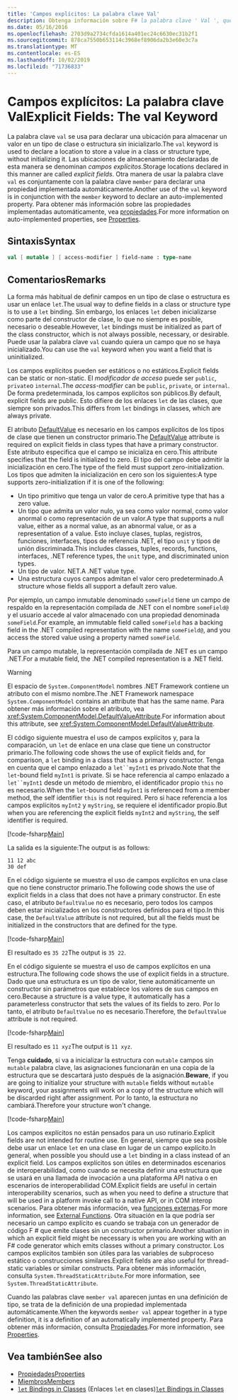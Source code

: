 ```yaml
---
title: 'Campos explícitos: La palabra clave Val'
description: Obtenga información sobre F# la palabra clave ' Val ', que se usa para declarar una ubicación para almacenar un valor en un tipo de clase o estructura sin inicializar el tipo.
ms.date: 05/16/2016
ms.openlocfilehash: 2703d9a2734cfda1614a401ec24c6630ec31b2f1
ms.sourcegitcommit: 878ca7550b653114c3968ef8906da2b3e60e3c7a
ms.translationtype: MT
ms.contentlocale: es-ES
ms.lasthandoff: 10/02/2019
ms.locfileid: "71736833"
---
```

# <a name="explicit-fields-the-val-keyword"></a><span data-ttu-id="069fb-103">Campos explícitos: La palabra clave Val</span><span class="sxs-lookup"><span data-stu-id="069fb-103">Explicit Fields: The val Keyword</span></span>

<span data-ttu-id="069fb-104">La palabra clave `val` se usa para declarar una ubicación para almacenar un valor en un tipo de clase o estructura sin inicializarlo.</span><span class="sxs-lookup"><span data-stu-id="069fb-104">The `val` keyword is used to declare a location to store a value in a class or structure type, without initializing it.</span></span> <span data-ttu-id="069fb-105">Las ubicaciones de almacenamiento declaradas de esta manera se denominan *campos explícitos*.</span><span class="sxs-lookup"><span data-stu-id="069fb-105">Storage locations declared in this manner are called *explicit fields*.</span></span> <span data-ttu-id="069fb-106">Otra manera de usar la palabra clave `val` es conjuntamente con la palabra clave `member` para declarar una propiedad implementada automáticamente.</span><span class="sxs-lookup"><span data-stu-id="069fb-106">Another use of the `val` keyword is in conjunction with the `member` keyword to declare an auto-implemented property.</span></span> <span data-ttu-id="069fb-107">Para obtener más información sobre las propiedades implementadas automáticamente, vea [propiedades](properties.md).</span><span class="sxs-lookup"><span data-stu-id="069fb-107">For more information on auto-implemented properties, see [Properties](properties.md).</span></span>

## <a name="syntax"></a><span data-ttu-id="069fb-108">Sintaxis</span><span class="sxs-lookup"><span data-stu-id="069fb-108">Syntax</span></span>

```fsharp
val [ mutable ] [ access-modifier ] field-name : type-name
```

## <a name="remarks"></a><span data-ttu-id="069fb-109">Comentarios</span><span class="sxs-lookup"><span data-stu-id="069fb-109">Remarks</span></span>

<span data-ttu-id="069fb-110">La forma más habitual de definir campos en un tipo de clase o estructura es usar un enlace `let`.</span><span class="sxs-lookup"><span data-stu-id="069fb-110">The usual way to define fields in a class or structure type is to use a `let` binding.</span></span> <span data-ttu-id="069fb-111">Sin embargo, los enlaces `let` deben inicializarse como parte del constructor de clase, lo que no siempre es posible, necesario o deseable.</span><span class="sxs-lookup"><span data-stu-id="069fb-111">However, `let` bindings must be initialized as part of the class constructor, which is not always possible, necessary, or desirable.</span></span> <span data-ttu-id="069fb-112">Puede usar la palabra clave `val` cuando quiera un campo que no se haya inicializado.</span><span class="sxs-lookup"><span data-stu-id="069fb-112">You can use the `val` keyword when you want a field that is uninitialized.</span></span>

<span data-ttu-id="069fb-113">Los campos explícitos pueden ser estáticos o no estáticos.</span><span class="sxs-lookup"><span data-stu-id="069fb-113">Explicit fields can be static or non-static.</span></span> <span data-ttu-id="069fb-114">El *modificador de acceso* puede ser `public`, `private`o `internal`.</span><span class="sxs-lookup"><span data-stu-id="069fb-114">The *access-modifier* can be `public`, `private`, or `internal`.</span></span> <span data-ttu-id="069fb-115">De forma predeterminada, los campos explícitos son públicos.</span><span class="sxs-lookup"><span data-stu-id="069fb-115">By default, explicit fields are public.</span></span> <span data-ttu-id="069fb-116">Esto difiere de los enlaces `let` de las clases, que siempre son privados.</span><span class="sxs-lookup"><span data-stu-id="069fb-116">This differs from `let` bindings in classes, which are always private.</span></span>

<span data-ttu-id="069fb-117">El atributo [DefaultValue](https://msdn.microsoft.com/library/a3a3307b-8c05-441e-b109-245511614d58) es necesario en los campos explícitos de los tipos de clase que tienen un constructor primario.</span><span class="sxs-lookup"><span data-stu-id="069fb-117">The [DefaultValue](https://msdn.microsoft.com/library/a3a3307b-8c05-441e-b109-245511614d58) attribute is required on explicit fields in class types that have a primary constructor.</span></span> <span data-ttu-id="069fb-118">Este atributo especifica que el campo se inicializa en cero.</span><span class="sxs-lookup"><span data-stu-id="069fb-118">This attribute specifies that the field is initialized to zero.</span></span> <span data-ttu-id="069fb-119">El tipo del campo debe admitir la inicialización en cero.</span><span class="sxs-lookup"><span data-stu-id="069fb-119">The type of the field must support zero-initialization.</span></span> <span data-ttu-id="069fb-120">Los tipos que admiten la inicialización en cero son los siguientes:</span><span class="sxs-lookup"><span data-stu-id="069fb-120">A type supports zero-initialization if it is one of the following:</span></span>

- <span data-ttu-id="069fb-121">Un tipo primitivo que tenga un valor de cero.</span><span class="sxs-lookup"><span data-stu-id="069fb-121">A primitive type that has a zero value.</span></span>
- <span data-ttu-id="069fb-122">Un tipo que admita un valor nulo, ya sea como valor normal, como valor anormal o como representación de un valor.</span><span class="sxs-lookup"><span data-stu-id="069fb-122">A type that supports a null value, either as a normal value, as an abnormal value, or as a representation of a value.</span></span> <span data-ttu-id="069fb-123">Esto incluye clases, tuplas, registros, funciones, interfaces, tipos de referencia .NET, el tipo `unit` y tipos de unión discriminada.</span><span class="sxs-lookup"><span data-stu-id="069fb-123">This includes classes, tuples, records, functions, interfaces, .NET reference types, the `unit` type, and discriminated union types.</span></span>
- <span data-ttu-id="069fb-124">Un tipo de valor. NET.</span><span class="sxs-lookup"><span data-stu-id="069fb-124">A .NET value type.</span></span>
- <span data-ttu-id="069fb-125">Una estructura cuyos campos admitan el valor cero predeterminado.</span><span class="sxs-lookup"><span data-stu-id="069fb-125">A structure whose fields all support a default zero value.</span></span>

<span data-ttu-id="069fb-126">Por ejemplo, un campo inmutable denominado `someField` tiene un campo de respaldo en la representación compilada de .NET con el nombre `someField@` y el usuario accede al valor almacenado con una propiedad denominada `someField`.</span><span class="sxs-lookup"><span data-stu-id="069fb-126">For example, an immutable field called `someField` has a backing field in the .NET compiled representation with the name `someField@`, and you access the stored value using a property named `someField`.</span></span>

<span data-ttu-id="069fb-127">Para un campo mutable, la representación compilada de .NET es un campo .NET.</span><span class="sxs-lookup"><span data-stu-id="069fb-127">For a mutable field, the .NET compiled representation is a .NET field.</span></span>

> [!WARNING]
> <span data-ttu-id="069fb-128">El espacio de `System.ComponentModel` nombres .NET Framework contiene un atributo con el mismo nombre.</span><span class="sxs-lookup"><span data-stu-id="069fb-128">The .NET Framework namespace `System.ComponentModel` contains an attribute that has the same name.</span></span> <span data-ttu-id="069fb-129">Para obtener más información sobre el atributo, vea <xref:System.ComponentModel.DefaultValueAttribute>.</span><span class="sxs-lookup"><span data-stu-id="069fb-129">For information about this attribute, see <xref:System.ComponentModel.DefaultValueAttribute>.</span></span>

<span data-ttu-id="069fb-130">El código siguiente muestra el uso de campos explícitos y, para la comparación, un `let` de enlace en una clase que tiene un constructor primario.</span><span class="sxs-lookup"><span data-stu-id="069fb-130">The following code shows the use of explicit fields and, for comparison, a `let` binding in a class that has a primary constructor.</span></span> <span data-ttu-id="069fb-131">Tenga en cuenta que el campo enlazado a `let``myInt1` es privado.</span><span class="sxs-lookup"><span data-stu-id="069fb-131">Note that the `let`-bound field `myInt1` is private.</span></span> <span data-ttu-id="069fb-132">Si se hace referencia al campo enlazado a `let``myInt1` desde un método de miembro, el identificador propio `this` no es necesario.</span><span class="sxs-lookup"><span data-stu-id="069fb-132">When the `let`-bound field `myInt1` is referenced from a member method, the self identifier `this` is not required.</span></span> <span data-ttu-id="069fb-133">Pero si hace referencia a los campos explícitos `myInt2` y `myString`, se requiere el identificador propio.</span><span class="sxs-lookup"><span data-stu-id="069fb-133">But when you are referencing the explicit fields `myInt2` and `myString`, the self identifier is required.</span></span>

[!code-fsharp[Main](~/samples/snippets/fsharp/lang-ref-2/snippet6701.fs)]

<span data-ttu-id="069fb-134">La salida es la siguiente:</span><span class="sxs-lookup"><span data-stu-id="069fb-134">The output is as follows:</span></span>

```console
11 12 abc
30 def
```

<span data-ttu-id="069fb-135">En el código siguiente se muestra el uso de campos explícitos en una clase que no tiene constructor primario.</span><span class="sxs-lookup"><span data-stu-id="069fb-135">The following code shows the use of explicit fields in a class that does not have a primary constructor.</span></span> <span data-ttu-id="069fb-136">En este caso, el atributo `DefaultValue` no es necesario, pero todos los campos deben estar inicializados en los constructores definidos para el tipo.</span><span class="sxs-lookup"><span data-stu-id="069fb-136">In this case, the `DefaultValue` attribute is not required, but all the fields must be initialized in the constructors that are defined for the type.</span></span>

[!code-fsharp[Main](~/samples/snippets/fsharp/lang-ref-2/snippet6702.fs)]

<span data-ttu-id="069fb-137">El resultado es `35 22`</span><span class="sxs-lookup"><span data-stu-id="069fb-137">The output is `35 22`.</span></span>

<span data-ttu-id="069fb-138">En el código siguiente se muestra el uso de campos explícitos en una estructura.</span><span class="sxs-lookup"><span data-stu-id="069fb-138">The following code shows the use of explicit fields in a structure.</span></span> <span data-ttu-id="069fb-139">Dado que una estructura es un tipo de valor, tiene automáticamente un constructor sin parámetros que establece los valores de sus campos en cero.</span><span class="sxs-lookup"><span data-stu-id="069fb-139">Because a structure is a value type, it automatically has a parameterless constructor that sets the values of its fields to zero.</span></span> <span data-ttu-id="069fb-140">Por lo tanto, el atributo `DefaultValue` no es necesario.</span><span class="sxs-lookup"><span data-stu-id="069fb-140">Therefore, the `DefaultValue` attribute is not required.</span></span>

[!code-fsharp[Main](~/samples/snippets/fsharp/lang-ref-2/snippet6703.fs)]

<span data-ttu-id="069fb-141">El resultado es `11 xyz`</span><span class="sxs-lookup"><span data-stu-id="069fb-141">The output is `11 xyz`.</span></span>

<span data-ttu-id="069fb-142">Tenga **cuidado**, si va a inicializar la estructura con `mutable` campos sin `mutable` palabra clave, las asignaciones funcionarán en una copia de la estructura que se descartará justo después de la asignación.</span><span class="sxs-lookup"><span data-stu-id="069fb-142">**Beware**, if you are going to initialize your structure with `mutable` fields without `mutable` keyword, your assignments will work on a copy of the structure which will be discarded right after assignment.</span></span> <span data-ttu-id="069fb-143">Por lo tanto, la estructura no cambiará.</span><span class="sxs-lookup"><span data-stu-id="069fb-143">Therefore your structure won't change.</span></span>

[!code-fsharp[Main](~/samples/snippets/fsharp/lang-ref-2/snippet6704.fs)]

<span data-ttu-id="069fb-144">Los campos explícitos no están pensados para un uso rutinario.</span><span class="sxs-lookup"><span data-stu-id="069fb-144">Explicit fields are not intended for routine use.</span></span> <span data-ttu-id="069fb-145">En general, siempre que sea posible debe usar un enlace `let` en una clase en lugar de un campo explícito.</span><span class="sxs-lookup"><span data-stu-id="069fb-145">In general, when possible you should use a `let` binding in a class instead of an explicit field.</span></span> <span data-ttu-id="069fb-146">Los campos explícitos son útiles en determinados escenarios de interoperabilidad, como cuando se necesita definir una estructura que se usará en una llamada de invocación a una plataforma API nativa o en escenarios de interoperabilidad COM.</span><span class="sxs-lookup"><span data-stu-id="069fb-146">Explicit fields are useful in certain interoperability scenarios, such as when you need to define a structure that will be used in a platform invoke call to a native API, or in COM interop scenarios.</span></span> <span data-ttu-id="069fb-147">Para obtener más información, vea [funciones externas](../functions/external-functions.md).</span><span class="sxs-lookup"><span data-stu-id="069fb-147">For more information, see [External Functions](../functions/external-functions.md).</span></span> <span data-ttu-id="069fb-148">Otra situación en la que podría ser necesario un campo explícito es cuando se trabaja con un generador de código F # que emite clases sin un constructor primario.</span><span class="sxs-lookup"><span data-stu-id="069fb-148">Another situation in which an explicit field might be necessary is when you are working with an F# code generator which emits classes without a primary constructor.</span></span> <span data-ttu-id="069fb-149">Los campos explícitos también son útiles para las variables de subproceso estático o construcciones similares.</span><span class="sxs-lookup"><span data-stu-id="069fb-149">Explicit fields are also useful for thread-static variables or similar constructs.</span></span> <span data-ttu-id="069fb-150">Para obtener más información, consulta `System.ThreadStaticAttribute`.</span><span class="sxs-lookup"><span data-stu-id="069fb-150">For more information, see `System.ThreadStaticAttribute`.</span></span>

<span data-ttu-id="069fb-151">Cuando las palabras clave `member val` aparecen juntas en una definición de tipo, se trata de la definición de una propiedad implementada automáticamente.</span><span class="sxs-lookup"><span data-stu-id="069fb-151">When the keywords `member val` appear together in a type definition, it is a definition of an automatically implemented property.</span></span> <span data-ttu-id="069fb-152">Para obtener más información, consulta [Propiedades](properties.md).</span><span class="sxs-lookup"><span data-stu-id="069fb-152">For more information, see [Properties](properties.md).</span></span>

## <a name="see-also"></a><span data-ttu-id="069fb-153">Vea también</span><span class="sxs-lookup"><span data-stu-id="069fb-153">See also</span></span>

- [<span data-ttu-id="069fb-154">Propiedades</span><span class="sxs-lookup"><span data-stu-id="069fb-154">Properties</span></span>](properties.md)
- [<span data-ttu-id="069fb-155">Miembros</span><span class="sxs-lookup"><span data-stu-id="069fb-155">Members</span></span>](index.md)
- <span data-ttu-id="069fb-156">[`let` Bindings in Classes](let-bindings-in-classes.md) (Enlaces `let` en clases)</span><span class="sxs-lookup"><span data-stu-id="069fb-156">[`let` Bindings in Classes](let-bindings-in-classes.md)</span></span>
